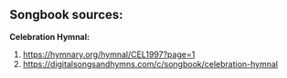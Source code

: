 ## Songbook sources:

**Celebration Hymnal:**

1. https://hymnary.org/hymnal/CEL1997?page=1
2. https://digitalsongsandhymns.com/c/songbook/celebration-hymnal
